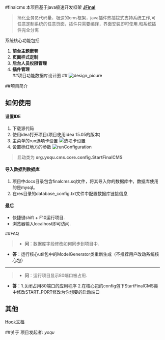 
#finalcms
本项目基于java极速开发框架 **[JFinal](http://git.oschina.net/jfinal/jfinal)** 
>简化业务员代码量，极速的cms框架，java插件热插拔式支持系统工作,可任意定制系统的任意页面，插件只需要编译，界面安装即可使用.和系统插件完全分离

系统核心功能包括  
1. **前台主题嵌套**   
2. **页面样式定制**   
3. **后台人员权限管理**    
4. **插件管理**  
##项目功能数据库设计图 ##
![design_picure](https://raw.githubusercontent.com/yoqu/finalcms/master/docs/pictrues/CMS_Design_picture.png)

##项目简介


## 如何使用
#### 设置IDE
1. 下载源代码
2. 使用idea打开项目(项目使用idea 15.05的版本)
3. 主菜单的run选项卡设置
![选项卡设置](https://raw.githubusercontent.com/yoqu/finalcms/master/docs/pictrues/menu_editconfiruration.png)
4. 设置标红地方的参数
![runConfiguration](https://raw.githubusercontent.com/yoqu/finalcms/master/docs/pictrues/runConfiguration.png)
>启动类为 __org.yoqu.cms.core.config.StartFinalCMS__

#### 导入数据到数据库
1. 项目中docs目录包含finalcms.sql文件，将其导入你的数据库中，数据库使用的是mysql。
2. 在res目录的database_config.txt文件中配置数据库链接信息

#### 最后
* 快捷键shift + F10运行项目.
* 浏览器输入localhost即可访问.

##FAQ
>* **问**：数据库字段修改如何同步到项目中.
* **答**：运行核心util包中的ModelGenerator类重新生成（不推荐用户改动系统核心包）

*********

>* **问**：运行项目显示80端口被占用.
* **答**：1.关闭占用80端口的应用程序 2.在核心包的config包下StartFinalCMS类中修改START_PORT修改为你想要的启动端口

## 其他

[Hook文档](https://github.com/yoqu/finalcms/blob/master/docs/Hook文档.md)

##关于
项目发起者: _yoqu_
